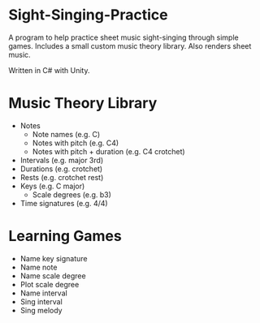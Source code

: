 # Sight-Singing-Practice

A program to help practice sheet music sight-singing through simple games. Includes a small custom music theory library. Also renders sheet music.

Written in C# with Unity.

# Music Theory Library
* Notes
  * Note names (e.g. C)
  * Notes with pitch (e.g. C4)
  * Notes with pitch + duration (e.g. C4 crotchet)
* Intervals (e.g. major 3rd)
* Durations (e.g. crotchet)
* Rests (e.g. crotchet rest)
* Keys (e.g. C major)
  * Scale degrees (e.g. b3)
* Time signatures (e.g. 4/4)

# Learning Games
* Name key signature
* Name note
* Name scale degree
* Plot scale degree
* Name interval
* Sing interval
* Sing melody

